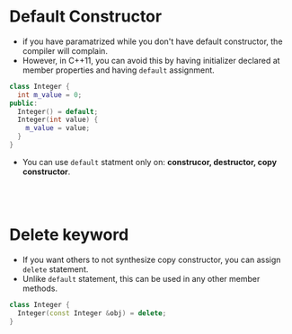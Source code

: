 # Default Constructor
- if you have  paramatrized while you don't have default constructor, the compiler will complain.
- However, in C++11, you can avoid this by having initializer declared at member properties and having `default` assignment.
```cpp
class Integer {
  int m_value = 0;
public:
  Integer() = default;
  Integer(int value) {
    m_value = value;
  }
}
```
- You can use `default` statment only on: **construcor, destructor, copy constructor**.

<br/>
<br/>

# Delete keyword
- If you want others to not synthesize copy constructor, you can assign `delete` statement.
- Unlike `default` statement, this can be used in any other member methods.
```cpp
class Integer {
  Integer(const Integer &obj) = delete;
}
```
